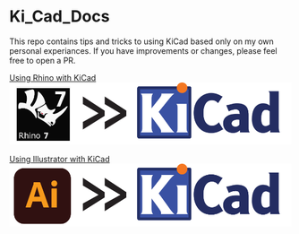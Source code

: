 # Ki_Cad_Docs

This repo contains tips and tricks to using KiCad based only on my own personal experiances. 
If you have improvements or changes, please feel free to open a PR.

[Using Rhino with KiCad](/using_rhino_with_kicad)
[![](images/rhino_kicad.svg)](/using_rhino_with_kidcad)

[Using Illustrator with KiCad](/using_illustrator_with_kicad)
[![](images/ai_kicad.svg)](/using_illustrator_with_kicad)